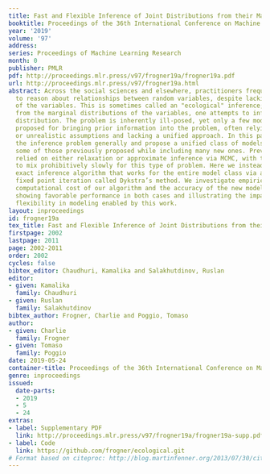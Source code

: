 ```yaml
---
title: Fast and Flexible Inference of Joint Distributions from their Marginals
booktitle: Proceedings of the 36th International Conference on Machine Learning
year: '2019'
volume: '97'
address: 
series: Proceedings of Machine Learning Research
month: 0
publisher: PMLR
pdf: http://proceedings.mlr.press/v97/frogner19a/frogner19a.pdf
url: http://proceedings.mlr.press/v97/frogner19a.html
abstract: Across the social sciences and elsewhere, practitioners frequently have
  to reason about relationships between random variables, despite lacking joint observations
  of the variables. This is sometimes called an "ecological" inference; given samples
  from the marginal distributions of the variables, one attempts to infer their joint
  distribution. The problem is inherently ill-posed, yet only a few models have been
  proposed for bringing prior information into the problem, often relying on restrictive
  or unrealistic assumptions and lacking a unified approach. In this paper, we treat
  the inference problem generally and propose a unified class of models that encompasses
  some of those previously proposed while including many new ones. Previous work has
  relied on either relaxation or approximate inference via MCMC, with the latter known
  to mix prohibitively slowly for this type of problem. Here we instead give a single
  exact inference algorithm that works for the entire model class via an efficient
  fixed point iteration called Dykstra’s method. We investigate empirically both the
  computational cost of our algorithm and the accuracy of the new models on real datasets,
  showing favorable performance in both cases and illustrating the impact of increased
  flexibility in modeling enabled by this work.
layout: inproceedings
id: frogner19a
tex_title: Fast and Flexible Inference of Joint Distributions from their Marginals
firstpage: 2002
lastpage: 2011
page: 2002-2011
order: 2002
cycles: false
bibtex_editor: Chaudhuri, Kamalika and Salakhutdinov, Ruslan
editor:
- given: Kamalika
  family: Chaudhuri
- given: Ruslan
  family: Salakhutdinov
bibtex_author: Frogner, Charlie and Poggio, Tomaso
author:
- given: Charlie
  family: Frogner
- given: Tomaso
  family: Poggio
date: 2019-05-24
container-title: Proceedings of the 36th International Conference on Machine Learning
genre: inproceedings
issued:
  date-parts:
  - 2019
  - 5
  - 24
extras:
- label: Supplementary PDF
  link: http://proceedings.mlr.press/v97/frogner19a/frogner19a-supp.pdf
- label: Code
  link: https://github.com/frogner/ecological.git
# Format based on citeproc: http://blog.martinfenner.org/2013/07/30/citeproc-yaml-for-bibliographies/
---
```

